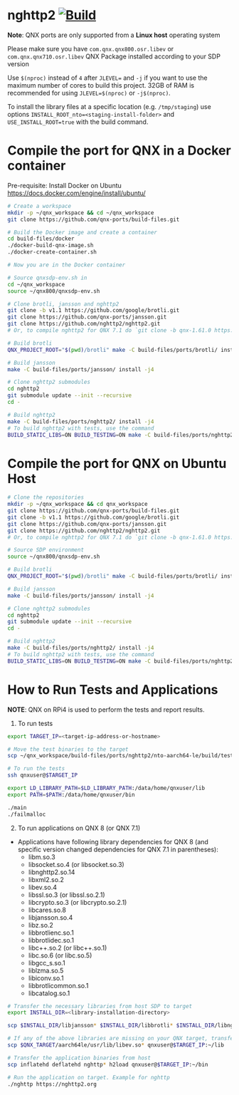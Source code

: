 # nghttp2 [![Build](https://github.com/qnx-ports/build-files/actions/workflows/nghttp2.yml/badge.svg)](https://github.com/qnx-ports/build-files/actions/workflows/nghttp2.yml)

**Note**: QNX ports are only supported from a **Linux host** operating system

Please make sure you have `com.qnx.qnx800.osr.libev` or `com.qnx.qnx710.osr.libev` QNX Package installed according to your SDP version

Use `$(nproc)` instead of `4` after `JLEVEL=` and `-j` if you want to use the maximum number of cores to build this project.
32GB of RAM is recommended for using `JLEVEL=$(nproc)` or `-j$(nproc)`.

To install the library files at a specific location (e.g. `/tmp/staging`) use options `INSTALL_ROOT_nto=<staging-install-folder>` and `USE_INSTALL_ROOT=true` with the build command.

# Compile the port for QNX in a Docker container

Pre-requisite: Install Docker on Ubuntu https://docs.docker.com/engine/install/ubuntu/

```bash
# Create a workspace
mkdir -p ~/qnx_workspace && cd ~/qnx_workspace
git clone https://github.com/qnx-ports/build-files.git

# Build the Docker image and create a container
cd build-files/docker
./docker-build-qnx-image.sh
./docker-create-container.sh

# Now you are in the Docker container

# Source qnxsdp-env.sh in
cd ~/qnx_workspace
source ~/qnx800/qnxsdp-env.sh

# Clone brotli, jansson and nghttp2
git clone -b v1.1 https://github.com/google/brotli.git
git clone https://github.com/qnx-ports/jansson.git
git clone https://github.com/nghttp2/nghttp2.git
# Or, to compile nghttp2 for QNX 7.1 do `git clone -b qnx-1.61.0 https://github.com/qnx-ports/nghttp2.git`

# Build brotli
QNX_PROJECT_ROOT="$(pwd)/brotli" make -C build-files/ports/brotli/ install -j4

# Build jansson
make -C build-files/ports/jansson/ install -j4

# Clone nghttp2 submodules
cd nghttp2
git submodule update --init --recursive
cd -

# Build nghttp2
make -C build-files/ports/nghttp2/ install -j4
# To build nghttp2 with tests, use the command
BUILD_STATIC_LIBS=ON BUILD_TESTING=ON make -C build-files/ports/nghttp2/ install -j4
```

# Compile the port for QNX on Ubuntu Host

```bash
# Clone the repositories
mkdir -p ~/qnx_workspace && cd qnx_workspace
git clone https://github.com/qnx-ports/build-files.git
git clone -b v1.1 https://github.com/google/brotli.git
git clone https://github.com/qnx-ports/jansson.git
git clone https://github.com/nghttp2/nghttp2.git
# Or, to compile nghttp2 for QNX 7.1 do `git clone -b qnx-1.61.0 https://github.com/qnx-ports/nghttp2.git`

# Source SDP environment
source ~/qnx800/qnxsdp-env.sh

# Build brotli
QNX_PROJECT_ROOT="$(pwd)/brotli" make -C build-files/ports/brotli/ install -j4

# Build jansson
make -C build-files/ports/jansson/ install -j4

# Clone nghttp2 submodules
cd nghttp2
git submodule update --init --recursive
cd -

# Build nghttp2
make -C build-files/ports/nghttp2/ install -j4
# To build nghttp2 with tests, use the command
BUILD_STATIC_LIBS=ON BUILD_TESTING=ON make -C build-files/ports/nghttp2/ install -j4
```

# How to Run Tests and Applications

**NOTE**: QNX on RPi4 is used to perform the tests and report results.

1. To run tests

```bash
export TARGET_IP=<target-ip-address-or-hostname>

# Move the test binaries to the target
scp ~/qnx_workspace/build-files/ports/nghttp2/nto-aarch64-le/build/tests/* qnxuser@$TARGET_IP:~/bin

# To run the tests
ssh qnxuser@$TARGET_IP

export LD_LIBRARY_PATH=$LD_LIBRARY_PATH:/data/home/qnxuser/lib
export PATH=$PATH:/data/home/qnxuser/bin

./main
./failmalloc
```

2. To run applications on QNX 8 (or QNX 7.1)

- Applications have following library dependencies for QNX 8 (and specific version changed dependencies for QNX 7.1 in parentheses):
  - libm.so.3
  - libsocket.so.4 (or libsocket.so.3)
  - libnghttp2.so.14
  - libxml2.so.2
  - libev.so.4
  - libssl.so.3 (or libssl.so.2.1)
  - libcrypto.so.3 (or libcrypto.so.2.1)
  - libcares.so.8
  - libjansson.so.4
  - libz.so.2
  - libbrotlienc.so.1
  - libbrotlidec.so.1
  - libc++.so.2 (or libc++.so.1)
  - libc.so.6 (or libc.so.5)
  - libgcc_s.so.1
  - liblzma.so.5
  - libiconv.so.1
  - libbrotlicommon.so.1
  - libcatalog.so.1

```bash
# Transfer the necessary libraries from host SDP to target
export INSTALL_DIR=<library-installation-directory>

scp $INSTALL_DIR/libjansson* $INSTALL_DIR/libbrotli* $INSTALL_DIR/libnghttp2* qnxuser@$TARGET_IP:~/lib

# If any of the above libraries are missing on your QNX target, transfer them from your host SDP to target's lib directory. For example,
scp $QNX_TARGET/aarch64le/usr/lib/libev.so* qnxuser@$TARGET_IP:~/lib

# Transfer the application binaries from host
scp inflatehd deflatehd nghttp* h2load qnxuser@$TARGET_IP:~/bin

# Run the application on target. Example for nghttp
./nghttp https://nghttp2.org
```
